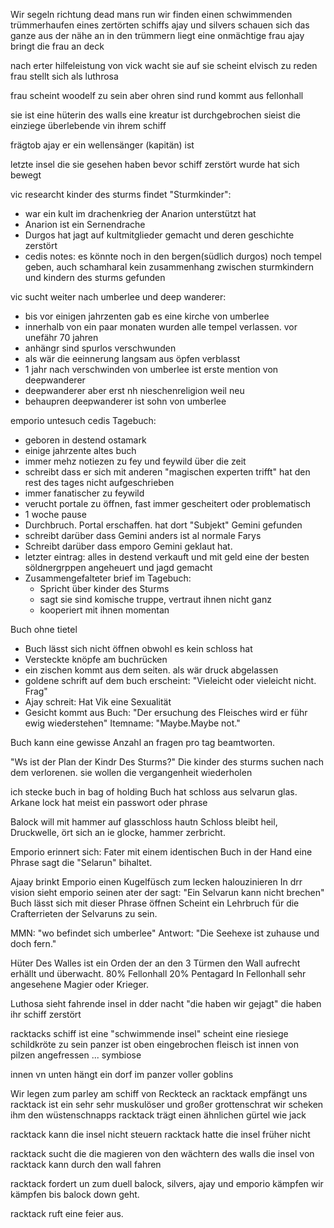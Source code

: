 Wir segeln richtung dead mans run
wir finden einen schwimmenden trümmerhaufen eines zertörten schiffs
ajay und silvers schauen sich das ganze aus der nähe an
in den trümmern liegt eine onmächtige frau
ajay bringt die frau an deck

nach erter hilfeleistung von vick wacht sie auf
sie scheint elvisch zu reden
frau stellt sich als luthrosa

frau scheint woodelf zu sein aber ohren sind rund
kommt aus fellonhall

sie ist eine hüterin des walls
eine kreatur ist durchgebrochen
 sieist die einziege überlebende vin ihrem schiff    

frägtob ajay er ein wellensänger (kapitän) ist

letzte insel die sie gesehen haben bevor schiff zerstört wurde hat sich bewegt

vic researcht kinder des sturms
findet "Sturmkinder":
- war ein kult im drachenkrieg der Anarion unterstützt hat
-  Anarion ist ein Sernendrache
- Durgos hat jagt auf kultmitglieder gemacht und deren geschichte zerstört
- cedis notes: es könnte noch in den bergen(südlich durgos) noch tempel geben, auch schamharal
kein zusammenhang zwischen sturmkindern und kindern des sturms gefunden

vic sucht weiter nach umberlee und deep wanderer:
- bis vor einigen jahrzenten gab es eine kirche von umberlee
- innerhalb von ein paar monaten wurden alle tempel verlassen. vor unefähr 70 jahren
- anhängr sind spurlos verschwunden
- als wär die eeinnerung langsam aus öpfen verblasst
- 1 jahr nach verschwinden von umberlee ist erste mention von deepwanderer
- deepwanderer aber erst nh nieschenreligion weil neu
- behaupren deepwanderer ist sohn von umberlee

emporio untesuch cedis Tagebuch:
- geboren in destend ostamark
- einige jahrzente altes buch
- immer mehz notiezen zu fey und feywild  über die zeit
- schreibt dass er sich mit anderen "magischen experten trifft" hat den rest des tages nicht aufgeschrieben
- immer fanatischer zu feywild
- verucht portale zu öffnen, fast immer gescheitert oder problematisch
- 1 woche pause
- Durchbruch. Portal erschaffen. hat dort "Subjekt" Gemini gefunden
- schreibt darüber dass Gemini anders ist al normale Farys
- Schreibt darüber dass emporo Gemini geklaut hat.
- letzter eintrag: alles in destend verkauft und mit geld eine der besten söldnergrppen angeheuert und jagd gemacht
- Zusammengefalteter brief im Tagebuch:
	- Spricht über kinder des Sturms
	- sagt sie sind komische truppe, vertraut ihnen nicht ganz
	- kooperiert mit ihnen momentan

Buch ohne tietel
- Buch lässt sich nicht öffnen obwohl es kein schloss hat
- Versteckte knöpfe am buchrücken
- ein zischen kommt aus dem seiten. als wär druck abgelassen
- goldene schrift auf dem buch erscheint: "Vieleicht oder vieleicht nicht. Frag"
- Ajay schreit: Hat Vik eine Sexualität
- Gesicht kommt aus Buch: "Der ersuchung des Fleisches wird er führ ewig wiederstehen"
Itemname: "Maybe.Maybe not."

Buch kann eine gewisse Anzahl an fragen pro tag beamtworten.

"Ws ist der Plan der Kindr Des Sturms?"
Die kinder des sturms suchen nach dem verlorenen. sie wollen die vergangenheit wiederholen

ich stecke buch  in bag of holding
Buch hat schloss aus selvarun glas.
Arkane lock hat meist ein passwort oder phrase

Balock will mit hammer auf glasschloss hautn
Schloss bleibt heil, Druckwelle, ört sich an ie glocke, hammer zerbricht.

Emporio erinnert sich: Fater mit einem identischen Buch in der Hand eine Phrase sagt die "Selarun" bihaltet.

Ajaay brinkt Emporio einen Kugelfüsch zum lecken halouzinieren
In drr vision sieht emporio seinen ater der sagt: "Ein Selvarun kann nicht brechen"
 Buch lässt sich mit dieser Phrase öffnen
Scheint ein Lehrbruch für die Crafterrieten der Selvaruns zu sein.

MMN: "wo befindet sich umberlee"
Antwort: "Die Seehexe ist zuhause und doch fern."

Hüter Des Walles ist ein Orden der an den 3 Türmen den Wall aufrecht erhällt und überwacht.
80% Fellonhall 20% Pentagard
In Fellonhall sehr angesehene Magier oder Krieger.

Luthosa sieht fahrende insel in dder nacht
"die haben wir gejagt" die haben ihr schiff zerstört

racktacks schiff ist eine "schwimmende insel"
scheint eine riesiege schildkröte zu sein
panzer ist oben eingebrochen
fleisch ist innen von pilzen angefressen ... symbiose

innen vn unten hängt ein dorf im panzer voller goblins

Wir legen zum parley am schiff von Reckteck an
racktack empfängt uns
racktack ist ein sehr sehr muskulöser und großer grottenschrat
wir scheken ihm den wüstenschnapps
racktack trägt einen ähnlichen gürtel wie jack

racktack kann die insel nicht steuern
racktack hatte die insel früher nicht

racktack sucht die die magieren von den wächtern des walls
die insel von racktack kann durch den wall fahren

racktack fordert un zum duell
balock, silvers, ajay und emporio kämpfen
wir kämpfen bis balock down geht.

racktack ruft eine feier aus.